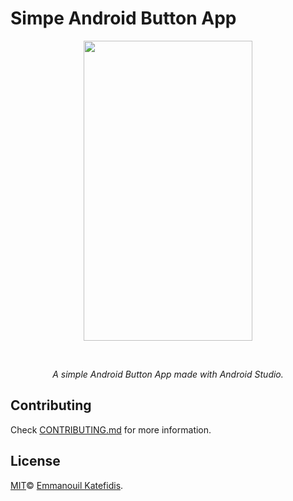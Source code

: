 # Simpe Android Button App
<p align="center">
   <img src="https://i.imgur.com/9YSx4c3.png" width="270" height="480">
</p>
<br>
<i>
<p align="center">
  A simple Android Button App made with Android Studio.
</p>
</i>

## Contributing

Check [CONTRIBUTING.md](CONTRIBUTING.md) for more information.

## License

[MIT](LICENSE)© <a href="https://github.com/man0s">Emmanouil Katefidis</a>.
